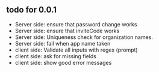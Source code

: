 ## todo for 0.0.1

* Server side: ensure that password change works
* Server side: ensure that inviteCode works
* Server side: Uniqueness check for organization names.
* Server side: fail when app name taken
* client side: Validate all inputs with regex (prompt)
* client side: ask for missing fields
* client side: show good error messages
